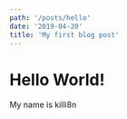 ```yaml
---
path: '/posts/hello'
date: '2019-04-20'
title: 'My first blog post'
---
```


# Hello World!

My name is killi8n
